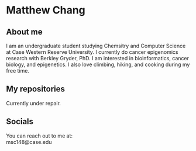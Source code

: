 <h1>Matthew Chang</h1>
<h2>About me</h2>
I am an undergraduate student studying Chemsitry and Computer Science at Case Western Reserve University. I currently do cancer epigenomics research with Berkley Gryder, PhD. I am interested in bioinformatics, cancer biology, and epigenetics. I also love climbing, hiking, and cooking during my free time. 
<h2>My repositories</h2>
Currently under repair.


<h2>Socials</h2>
You can reach out to me at:<br>
msc148@case.edu
